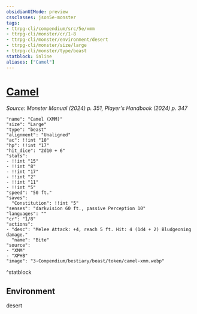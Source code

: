 ```yaml
---
obsidianUIMode: preview
cssclasses: json5e-monster
tags:
- ttrpg-cli/compendium/src/5e/xmm
- ttrpg-cli/monster/cr/1-8
- ttrpg-cli/monster/environment/desert
- ttrpg-cli/monster/size/large
- ttrpg-cli/monster/type/beast
statblock: inline
aliases: ["Camel"]
---
```

# [Camel](3-Compendium\bestiary\beast/camel-xmm.md)
*Source: Monster Manual (2024) p. 351, Player's Handbook (2024) p. 347*  

```statblock
"name": "Camel (XMM)"
"size": "Large"
"type": "beast"
"alignment": "Unaligned"
"ac": !!int "10"
"hp": !!int "17"
"hit_dice": "2d10 + 6"
"stats":
- !!int "15"
- !!int "8"
- !!int "17"
- !!int "2"
- !!int "11"
- !!int "5"
"speed": "50 ft."
"saves":
  "Constitution": !!int "5"
"senses": "darkvision 60 ft., passive Perception 10"
"languages": ""
"cr": "1/8"
"actions":
- "desc": "Melee Attack: +4, reach 5 ft. Hit: 4 (1d4 + 2) Bludgeoning damage."
  "name": "Bite"
"source":
- "XMM"
- "XPHB"
"image": "3-Compendium/bestiary/beast/token/camel-xmm.webp"
```
^statblock

## Environment

desert